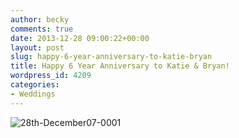 ```yaml
---
author: becky
comments: true
date: 2013-12-28 09:00:22+00:00
layout: post
slug: happy-6-year-anniversary-to-katie-bryan
title: Happy 6 Year Anniversary to Katie & Bryan!
wordpress_id: 4209
categories:
- Weddings
---
```


![28th-December07-0001](http://www.beckyjenson.com/wp-content/uploads/2013/01/28th-December07-0001.jpg)
